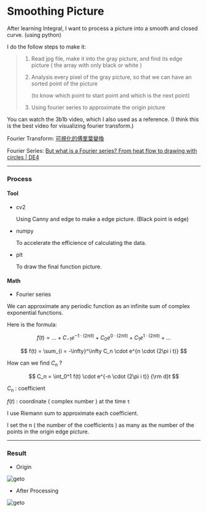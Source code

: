 # Smoothing Picture

After learning Integral, I want to process a picture into a smooth and closed curve. (using python)

I do the follow steps to make it:

> 1. Read jpg file, make it into the gray picture, and find its edge picture ( the array with only black or white )
> 
> 2. Analysis every pixel of the gray picture, so that we can have an sorted point of the picture
>  
>    (to know which point to start point and which is the next point)
> 
> 3. Using fourier series to approximate the origin picture

You can watch the 3b1b video, which I also used as a reference. (I think this is the best video for visualizing fourier transform.)

Fourier Transform: [可視化的傅里葉變換](https://www.youtube.com/watch?v=spUNpyF58BY)

Fourier Series: [But what is a Fourier series? From heat flow to drawing with circles | DE4](https://www.youtube.com/watch?v=r6sGWTCMz2k)

---

### Process

#### Tool

- cv2

  Using Canny and edge to make a edge picture. (Black point is edge)

- numpy
  
  To accelerate the efficience of calculating the data.

- plt
  
  To draw the final function picture.

#### Math

- Fourier series

We can approximate any periodic function as an infinite sum of complex exponential functions.

Here is the formula:

$$ f(t) = ... + C_{-1} e^{-1 \cdot (2\pi i t)} + C_0 e^{0 \cdot (2\pi i t)} + C_1e^{1 \cdot (2\pi i t)} + ... $$

$$ f(t) = \sum_{i = -\infty}^\infty C_n \cdot e^{n \cdot (2\pi i t)} $$

How can we find $C_n$ ?

$$ C_n = \int_0^1 f(t) \cdot e^{-n \cdot (2\pi i t)} {\rm d}t $$

$C_n$ : coefficient

$f(t)$ : coordinate ( complex number ) at the time ```t```

I use Riemann sum to approximate each coefficient. 

I set the n ( the number of the coefficients ) as many as the number of the points in the origin edge picture.

---

### Result

- Origin
  
![geto](https://github.com/user-attachments/assets/73d23d05-6cf1-4ee9-98db-eb8f318c8528)

- After Processing
  
![geto](https://github.com/user-attachments/assets/6c76043d-2ab7-42f4-b430-1aa11b5160ce)
